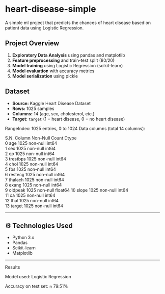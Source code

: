 # heart-disease-simple
A simple ml project that predicts the chances of heart disease based on patient data using Logistic Regression.

## Project Overview
1. **Exploratory Data Analysis** using pandas and matplotlib  
2. **Feature preprocessing** and train-test split (80/20)  
3. **Model training** using Logistic Regression (scikit-learn)  
4. **Model evaluation** with accuracy metrics  
5. **Model serialization** using pickle

## Dataset
- **Source:** Kaggle Heart Disease Dataset
- **Rows:** 1025 samples  
- **Columns:** 14 (age, sex, cholesterol, etc.)  
- **Target:** `target` (1 = heart disease, 0 = no heart disease)

RangeIndex: 1025 entries, 0 to 1024
Data columns (total 14 columns):

 S.N.   Column    Non-Null Count  Dtype  
 0   age       1025 non-null   int64  
 1   sex       1025 non-null   int64  
 2   cp        1025 non-null   int64  
 3   trestbps  1025 non-null   int64  
 4   chol      1025 non-null   int64  
 5   fbs       1025 non-null   int64  
 6   restecg   1025 non-null   int64  
 7   thalach   1025 non-null   int64  
 8   exang     1025 non-null   int64  
 9   oldpeak   1025 non-null   float64
 10  slope     1025 non-null   int64  
 11  ca        1025 non-null   int64  
 12  thal      1025 non-null   int64  
 13  target    1025 non-null   int64 

---

## ⚙️ Technologies Used
- Python 3.x  
- Pandas  
- Scikit-learn  
- Matplotlib  

---
Results

Model used: Logistic Regression

Accuracy on test set: ≈ 79.51%

